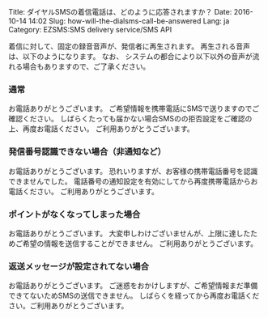 Title: ダイヤルSMSの着信電話は、どのように応答されますか？
Date: 2016-10-14 14:02
Slug: how-will-the-dialsms-call-be-answered
Lang: ja
Category: EZSMS:SMS delivery service/SMS API

着信に対して、固定の録音音声が、発信者に再生されます。
再生される音声は、以下のようになります。
なお、 システムの都合により以下以外の音声が流れる場合もありますので、ご了承ください。

### 通常

お電話ありがとうございます。
ご希望情報を携帯電話にSMSで送りますのでご確認ください。
しばらくたっても届かない場合SMSのの拒否設定をご確認の上、再度お電話ください。
ご利用ありがとうございます。

### 発信番号認識できない場合（非通知など）

お電話ありがとうございます。
恐れいりますが、お客様の携帯電話番号を認識できませんでした。
電話番号の通知設定を有効にしてから再度携帯電話からお電話ください。
ご利用ありがとうございます。

### ポイントがなくなってしまった場合
お電話ありがとうございます。
大変申しわけございませんが、上限に達したためご希望の情報を送信することができません。
ご利用ありがとうございます。

### 返送メッセージが設定されてない場合

お電話ありがとうございます。
ご迷惑をおかけしますが、ご希望情報まだ準備できてないためSMSの送信できません。
しばらくを経ってから再度お電話ください。ご利用ありがとうございます。